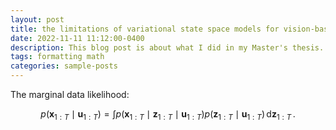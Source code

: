 ```yaml
---
layout: post
title: the limitations of variational state space models for vision-based control
date: 2022-11-11 11:12:00-0400
description: This blog post is about what I did in my Master's thesis.
tags: formatting math
categories: sample-posts
---
```


The marginal data likelihood:

$$p(\mathbf{x}_{1:T} \mid \mathbf{u}_{1:T}) = \int p(\mathbf{x}_{1:T} \mid \mathbf{z}_{1:T} \mid \mathbf{u}_{1:T}) p(\mathbf{z}_{1:T} \mid \mathbf{u}_{1:T}) \, \text{d}\mathbf{z}_{1:T} \, .
$$
